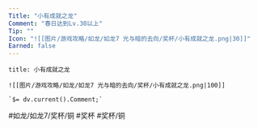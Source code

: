 ```yaml
---
Title: "小有成就之龙"
Comment: "春日达到Lv.30以上"
Tip: ""
Icon: "![[图片/游戏攻略/如龙/如龙7 光与暗的去向/奖杯/小有成就之龙.png|30]]"
Earned: false
---
```

```ad-common-bronze-trophy
title: 小有成就之龙

![[图片/游戏攻略/如龙/如龙7 光与暗的去向/奖杯/小有成就之龙.png|100]]

`$= dv.current().Comment;`

```

#如龙/如龙7/奖杯/铜 #奖杯 #奖杯/铜
